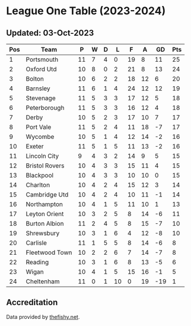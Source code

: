 # League One Table (2023-2024)
## Updated: 03-Oct-2023

| Pos | Team | P | W | D | L | F | A | GD | Pts |
| --- | --- | --- | --- | --- | --- | --- | --- | --- | --- |
| 1 | Portsmouth | 11 | 7 | 4 | 0 | 19 | 8 | 11 | 25 |
| 2 | Oxford Utd | 10 | 8 | 0 | 2 | 21 | 8 | 13 | 24 |
| 3 | Bolton | 10 | 6 | 2 | 2 | 18 | 12 | 6 | 20 |
| 4 | Barnsley | 11 | 6 | 1 | 4 | 24 | 12 | 12 | 19 |
| 5 | Stevenage | 11 | 5 | 3 | 3 | 17 | 12 | 5 | 18 |
| 6 | Peterborough | 11 | 5 | 3 | 3 | 16 | 12 | 4 | 18 |
| 7 | Derby | 10 | 5 | 2 | 3 | 17 | 10 | 7 | 17 |
| 8 | Port Vale | 11 | 5 | 2 | 4 | 11 | 18 | -7 | 17 |
| 9 | Wycombe | 10 | 5 | 1 | 4 | 12 | 14 | -2 | 16 |
| 10 | Exeter | 11 | 5 | 1 | 5 | 11 | 13 | -2 | 16 |
| 11 | Lincoln City | 9 | 4 | 3 | 2 | 14 | 9 | 5 | 15 |
| 12 | Bristol Rovers | 10 | 4 | 3 | 3 | 15 | 11 | 4 | 15 |
| 13 | Blackpool | 10 | 4 | 3 | 3 | 10 | 10 | 0 | 15 |
| 14 | Charlton | 10 | 4 | 2 | 4 | 15 | 12 | 3 | 14 |
| 15 | Cambridge Utd | 10 | 4 | 2 | 4 | 10 | 11 | -1 | 14 |
| 16 | Northampton | 10 | 4 | 1 | 5 | 11 | 10 | 1 | 13 |
| 17 | Leyton Orient | 10 | 3 | 2 | 5 | 8 | 14 | -6 | 11 |
| 18 | Burton Albion | 11 | 2 | 4 | 5 | 8 | 15 | -7 | 10 |
| 19 | Shrewsbury | 10 | 3 | 1 | 6 | 4 | 12 | -8 | 10 |
| 20 | Carlisle | 11 | 1 | 5 | 5 | 8 | 14 | -6 | 8 |
| 21 | Fleetwood Town | 10 | 2 | 2 | 6 | 7 | 14 | -7 | 8 |
| 22 | Reading | 10 | 3 | 1 | 6 | 8 | 13 | -5 | 6 |
| 23 | Wigan | 10 | 4 | 1 | 5 | 15 | 16 | -1 | 5 |
| 24 | Cheltenham | 11 | 0 | 1 | 10 | 0 | 19 | -19 | 1 |

## Accreditation 

Data provided by [thefishy.net](https://www.thefishy.net/).